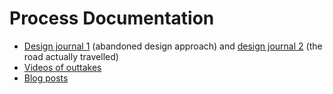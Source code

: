 # Process Documentation

* [Design journal 1](./sound-system-ii-design-journal-1.pdf) (abandoned design approach) and [design journal 2](./sound-system-ii-design-journal-2.pdf) (the road actually travelled)
* [Videos of outtakes](./videos.md)
* [Blog posts](./blog-posts.md)
